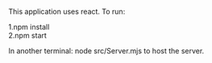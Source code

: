 This application uses react. To run:

1.npm install <br/>
2.npm start <br/>

In another terminal: node src/Server.mjs
to host the server.
